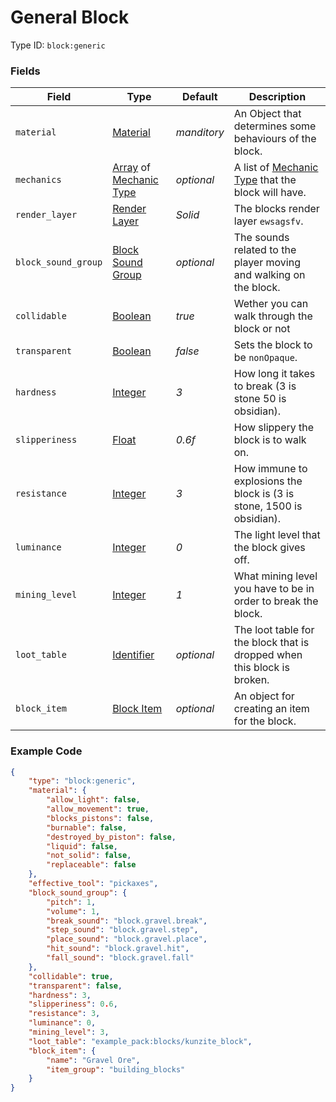 # General Block

Type ID: `block:generic`

### Fields

   Field   | Type | Default | Description
-----------|------|---------|-------------
`material` | [Material](../data_types/materials.md) | *manditory* | An Object that determines some behaviours of the block.
`mechanics` | [Array](../data_types/array.md) of [Mechanic Type](../mechanic_types.md) | *optional* | A list of [Mechanic Type](../mechanic_types.md) that the block will have.
`render_layer` | [Render Layer](../data_types/render_layer.md) | *Solid* | The blocks render layer `ewsagsfv`.
`block_sound_group` | [Block Sound Group](../data_types/sounds.md) | *optional* | The sounds related to the player moving and walking on the block.
`collidable` | [Boolean](../data_types/boolean.md) | *true* | Wether you can walk through the block or not
`transparent` | [Boolean](../data_types/boolean.md) | *false* | Sets the block to be `nonOpaque`.
`hardness` | [Integer](../data_types/integer.md) | *3* | How long it takes to break (3 is stone 50 is obsidian).
`slipperiness` | [Float](../data_types/float.md) | *0.6f* | How slippery the block is to walk on.
`resistance` | [Integer](../data_types/integer.md) | *3* | How immune to explosions the block is (3 is stone, 1500 is obsidian).
`luminance` | [Integer](../data_types/integer.md) | *0* | The light level that the block gives off.
`mining_level` | [Integer](../data_types/integer.md) | *1* | What mining level you have to be in order to break the block.
`loot_table` | [Identifier](../data_types/identifier.md) | *optional* | The loot table for the block that is dropped when this block is broken.
`block_item` | [Block Item](../data_types/block_item.md) | *optional* | An object for creating an item for the block.

### Example Code

```json
{
	"type": "block:generic",
	"material": {
		"allow_light": false,
		"allow_movement": true,
		"blocks_pistons": false,
		"burnable": false,
		"destroyed_by_piston": false,
		"liquid": false,
		"not_solid": false,
		"replaceable": false
	},
	"effective_tool": "pickaxes",
	"block_sound_group": {
		"pitch": 1,
		"volume": 1,
		"break_sound": "block.gravel.break",
		"step_sound": "block.gravel.step",
		"place_sound": "block.gravel.place",
		"hit_sound": "block.gravel.hit",
		"fall_sound": "block.gravel.fall"
	},
	"collidable": true,
	"transparent": false,
	"hardness": 3,
	"slipperiness": 0.6,
	"resistance": 3,
	"luminance": 0,
	"mining_level": 3,
	"loot_table": "example_pack:blocks/kunzite_block",
	"block_item": {
		"name": "Gravel Ore",
		"item_group": "building_blocks"
	}
}
```